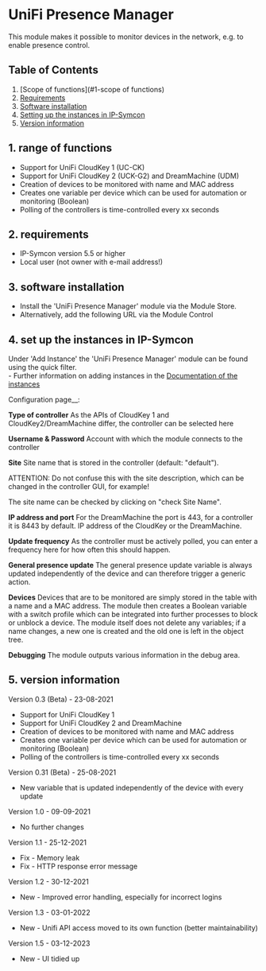 # UniFi Presence Manager
This module makes it possible to monitor devices in the network, e.g. to enable presence control.

## Table of Contents
1. [Scope of functions](#1-scope of functions)
2. [Requirements](#2-requirements)
3. [Software installation](#3-software-installation)
4. [Setting up the instances in IP-Symcon](#4-setting-up-the-instances-in-ip-symcon)
5. [Version information](#5-version-information)

## 1. range of functions
* Support for UniFi CloudKey 1 (UC-CK)
* Support for UniFi CloudKey 2 (UCK-G2) and DreamMachine (UDM)
* Creation of devices to be monitored with name and MAC address 
* Creates one variable per device which can be used for automation or monitoring (Boolean)
* Polling of the controllers is time-controlled every xx seconds

## 2. requirements
- IP-Symcon version 5.5 or higher
- Local user (not owner with e-mail address!)

## 3. software installation
* Install the 'UniFi Presence Manager' module via the Module Store.
* Alternatively, add the following URL via the Module Control

## 4. set up the instances in IP-Symcon
 Under 'Add Instance' the 'UniFi Presence Manager' module can be found using the quick filter.  
	- Further information on adding instances in the [Documentation of the instances](https://www.symcon.de/service/dokumentation/konzepte/instanzen/#Instanz_hinzufügen)

Configuration page__:

**Type of controller**
As the APIs of CloudKey 1 and CloudKey2/DreamMachine differ, the controller can be selected here

**Username & Password**
Account with which the module connects to the controller

**Site**
Site name that is stored in the controller (default: "default").

ATTENTION: Do not confuse this with the site description, which can be changed in the controller GUI, for example!

The site name can be checked by clicking on "check Site Name".

**IP address and port**
For the DreamMachine the port is 443, for a controller it is 8443 by default. IP address of the CloudKey or the DreamMachine.

**Update frequency**
As the controller must be actively polled, you can enter a frequency here for how often this should happen. 

**General presence update**
The general presence update variable is always updated independently of the device and can therefore trigger a generic action. 

**Devices**
Devices that are to be monitored are simply stored in the table with a name and a MAC address. The module then creates a Boolean variable with a switch profile which can be integrated into further processes to block or unblock a device. 
The module itself does not delete any variables; if a name changes, a new one is created and the old one is left in the object tree.

**Debugging**
The module outputs various information in the debug area. 

## 5. version information
Version 0.3 (Beta) - 23-08-2021
* Support for UniFi CloudKey 1
* Support for UniFi CloudKey 2 and DreamMachine
* Creation of devices to be monitored with name and MAC address 
* Creates one variable per device which can be used for automation or monitoring (Boolean)
* Polling of the controllers is time-controlled every xx seconds

Version 0.31 (Beta) - 25-08-2021
* New variable that is updated independently of the device with every update

Version 1.0 - 09-09-2021
* No further changes

Version 1.1 - 25-12-2021
* Fix - Memory leak
* Fix - HTTP response error message

Version 1.2 - 30-12-2021
* New - Improved error handling, especially for incorrect logins

Version 1.3 - 03-01-2022
* New - Unifi API access moved to its own function (better maintainability)

Version 1.5 - 03-12-2023
* New - UI tidied up